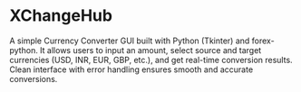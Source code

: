 # XChangeHub
A simple Currency Converter GUI built with Python (Tkinter) and forex-python. It allows users to input an amount, select source and target currencies (USD, INR, EUR, GBP, etc.), and get real-time conversion results. Clean interface with error handling ensures smooth and accurate conversions.
